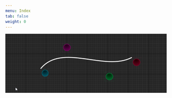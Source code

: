 ```yaml
---
menu: Index 
tab: false
weight: 0
---
```





 [![Foo](Engineering_UMG_Splines/Media/SplineG.gif?raw=true)](Engineering_UMG_Splines)